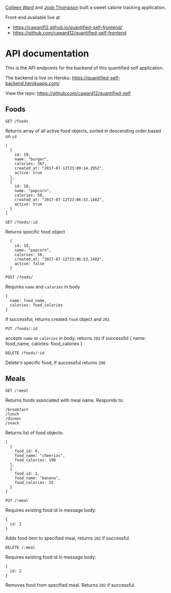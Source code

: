 [Colleen Ward](https://github.com/caward12) and [Josh Thompson](https://github.com/josh-works) built a sweet calorie tracking application.

Front-end available live at

- https://caward12.github.io/quantified-self-frontend/
- https://github.com/caward12/quantified-self-frontend


# API documentation

This is the API endpoints for the backend of this quantified self application.

The backend is live on Heroku: https://quantified-self-backend.herokuapp.com/

View the repo: https://github.com/caward12/quantified-self


## Foods

`GET /foods`

Returns array of all active food objects, sorted in descending order based on `id`
```
[
  {
    id: 19,
    name: "burger",
    calories: 367,
    created_at: "2017-07-12T23:09:14.295Z",
    active: true
  },
  {
    id: 18,
    name: "popcorn",
    calories: 50,
    created_at: "2017-07-12T23:06:53.148Z",
    active: true
  }
]
```

`GET /foods/:id`

Returns specific food object

```
  {
    id: 18,
    name: "popcorn",
    calories: 50,
    created_at: "2017-07-12T23:06:53.148Z",
    active: false
  }
```



`POST /foods/`

Requires `name` and `calories` in body
```
{
  name: food_name,
  calories: food_calories
}
```
If successful, returns created `food` object and `202`



`PUT /foods/:id`

accepts `name` or `calories` in body, returns `202` if successful
{
  name: food_name,
  calories: food_calories
}

`DELETE /foods/:id`

Delete's specific food, if successful returns `200`


## Meals

`GET /:meal`

Returns foods associated with meal name. Responds to:

```
/breakfast
/lunch
/dinner
/snack
```

Returns list of food objects:

```
[
  {
    food_id: 6,
    food_name: "cheerios",
    food_calories: 190
  },
  {
    food_id: 1,
    food_name: "banana",
    food_calories: 55
  }
]
```

`PUT /:meal`

Requires existing food id in message body:

```
{
  id: 2
}
```

Adds food item to specified meal, returns `202` if successful.

`DELETE /:meal`

Requires existing food id in message body:
```
{
  id: 2
}
```

Removes food from specified meal. Returns `202` if successful.
